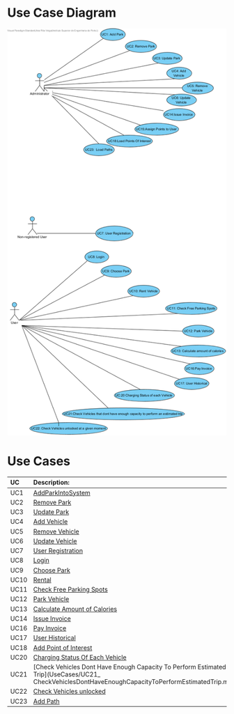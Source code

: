 # Use Case Diagram

![Use Case Diagram](UseCases/UCD.png)

# Use Cases
| UC  | Description:                                                              |
|:----|:------------------------------------------------------------------------|
| UC1 | [AddParkIntoSystem](UseCases/UC1_AddParkIntoSystem.md) |
| UC2 | [Remove Park](UseCases/UC2_RemovePark.md) |
| UC3 | [Update Park](UseCases/UC3_UpdatePark.md) |
| UC4 | [Add Vehicle](UseCases/UC4_AddVehicle.md) |
| UC5 | [Remove Vehicle](UseCases/UC5_RemoveVehicle.md) |
| UC6 | [Update Vehicle](UseCases/UC6_UpdateVehicle.md) |
| UC7 | [User Registration](UseCases/UC7_UserRegistration.md) |
| UC8 | [Login](UseCases/UC8_Login.md) |
| UC9 | [Choose Park](UseCases/UC9_ChoosePark.md)|
| UC10 | [Rental](UseCases/UC10_Rental.md) |
| UC11 | [Check Free Parking Spots](UseCases/UC11_CheckFreeParkingSpots.md)|
| UC12 | [Park Vehicle](UseCases/UC12_ParkVehicle.md)|
| UC13 | [Calculate Amount of Calories](UseCases/UC13_CalculateAmountCalories.md)|
| UC14 | [Issue Invoice](UseCases/UC14_IssueInvoice.md)  |
| UC16  |[Pay Invoice](UseCases/UC16_PayInvoice.md)    |
| UC17 | [User Historical](UseCases/UC17_UserHistorical.md)   |
| UC18 | [Add Point of Interest](UseCases/UC18_AddPOI.md) |
| UC20 | [Charging Status Of Each Vehicle](UseCases/UC20_ChargingStatusOfEachVehicle.md)|
| UC21| [Check Vehicles Dont Have Enough Capacity To Perform Estimated Trip](UseCases/UC21_ CheckVehiclesDontHaveEnoughCapacityToPerformEstimatedTrip.md)|
| UC22 | [Check Vehicles unlocked](UseCases/UC22_CheckVehiclesUnlocked.md)  |
| UC23 | [Add Path](UseCases/UC23_AddPath.md)  |
